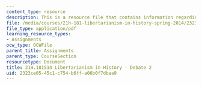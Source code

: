 ```yaml
---
content_type: resource
description: This is a resource file that contains information regarding debate 2.
file: /media/courses/21h-181-libertarianism-in-history-spring-2014/2323ce0545c1c754b6ffa06b0f7dbaa9_MIT21H_181S14_Debate2.pdf
file_type: application/pdf
learning_resource_types:
- Assignments
ocw_type: OCWFile
parent_title: Assignments
parent_type: CourseSection
resourcetype: Document
title: 21H.181S14 Libertarianism in History - Debate 2
uid: 2323ce05-45c1-c754-b6ff-a06b0f7dbaa9
---
```

